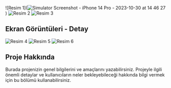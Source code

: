 

![Resim 1](![Simulator Screenshot - iPhone 14 Pro - 2023-10-30 at 14 46 27](https://github.com/senanuremr/Luces-Blancas/assets/102187756/c0b91a2d-33ad-444a-a18d-0fa390a3e86b)) ![Resim 2](resim2.jpg) ![Resim 3](resim3.jpg)

## Ekran Görüntüleri - Detay

![Resim 4](resim4.jpg) ![Resim 5](resim5.jpg) ![Resim 6](resim6.jpg)

## Proje Hakkında

Burada projenizin genel bilgilerini ve amaçlarını yazabilirsiniz. Projeyle ilgili önemli detaylar ve kullanıcıların neler bekleyebileceği hakkında bilgi vermek için bu bölümü kullanabilirsiniz.




